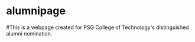 # alumnipage

#This is a webpage created for PSG College of Technology's distinguished alumni nomination.
